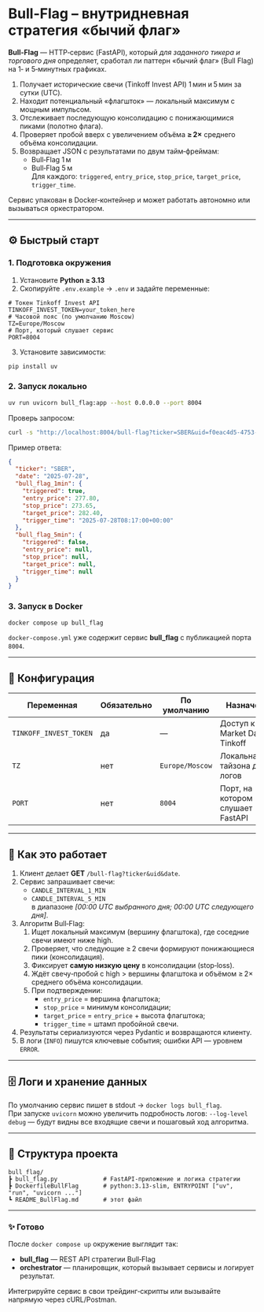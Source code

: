 

# Bull-Flag – внутридневная стратегия «бычий флаг»

**Bull-Flag** — HTTP‑сервис (FastAPI), который *для заданного тикера и торгового дня* определяет, сработал ли паттерн «бычий флаг» (Bull Flag) на 1‑ и 5‑минутных графиках.

1. Получает исторические свечи (Tinkoff Invest API) 1 мин и 5 мин за сутки (UTC).
2. Находит потенциальный «флагшток» — локальный максимум с мощным импульсом.
3. Отслеживает последующую консолидацию с понижающимися пиками (полотно флага).
4. Проверяет пробой вверх с увеличением объёма **≥ 2×** среднего объёма консолидации.
5. Возвращает JSON с результатами по двум тайм‑фреймам:
   * Bull‑Flag 1 м
   * Bull‑Flag 5 м  
   Для каждого: `triggered`, `entry_price`, `stop_price`, `target_price`, `trigger_time`.

Сервис упакован в Docker‑контейнер и может работать автономно или вызываться оркестратором.

---

## ⚙️ Быстрый старт

### 1. Подготовка окружения

1. Установите **Python ≥ 3.13**
2. Скопируйте `.env.example` → `.env` и задайте переменные:

```dotenv
# Токен Tinkoff Invest API
TINKOFF_INVEST_TOKEN=your_token_here
# Часовой пояс (по умолчанию Moscow)
TZ=Europe/Moscow
# Порт, который слушает сервис
PORT=8004
```

3. Установите зависимости:

```bash
pip install uv
```

### 2. Запуск локально

```bash
uv run uvicorn bull_flag:app --host 0.0.0.0 --port 8004
```

Проверь запросом:

```bash
curl -s "http://localhost:8004/bull-flag?ticker=SBER&uid=f0eac4d5-4753-4c05-857e-676f25c18e68&date=2025-07-28"
```

Пример ответа:

```json
{
  "ticker": "SBER",
  "date": "2025-07-28",
  "bull_flag_1min": {
    "triggered": true,
    "entry_price": 277.80,
    "stop_price": 273.65,
    "target_price": 282.40,
    "trigger_time": "2025-07-28T08:17:00+00:00"
  },
  "bull_flag_5min": {
    "triggered": false,
    "entry_price": null,
    "stop_price": null,
    "target_price": null,
    "trigger_time": null
  }
}
```

### 3. Запуск в Docker

```bash
docker compose up bull_flag
```

`docker-compose.yml` уже содержит сервис **bull_flag** с публикацией порта `8004`.

---

## 🧰 Конфигурация

| Переменная              | Обязательно | По умолчанию    | Назначение                              |
| ----------------------- | ----------- | --------------- | --------------------------------------- |
| `TINKOFF_INVEST_TOKEN`  | да          | —               | Доступ к Market Data API Tinkoff        |
| `TZ`                    | нет         | `Europe/Moscow` | Локальная тайзона для логов             |
| `PORT`                  | нет         | `8004`          | Порт, на котором слушает FastAPI        |

---

## 🔄 Как это работает

1. Клиент делает **GET** `/bull-flag?ticker&uid&date`.
2. Сервис запрашивает свечи:
   * `CANDLE_INTERVAL_1_MIN`
   * `CANDLE_INTERVAL_5_MIN`  
   в диапазоне *[00:00 UTC выбранного дня; 00:00 UTC следующего дня]*.
3. Алгоритм Bull‑Flag:
   1. Ищет локальный максимум (вершину флагштока), где соседние свечи имеют ниже high.
   2. Проверяет, что следующие ≥ 2 свечи формируют понижающиеся пики (консолидация).
   3. Фиксирует **самую низкую цену** в консолидации (stop‑loss).
   4. Ждёт свечу‑пробой с high > вершины флагштока и объёмом ≥ 2× среднего объёма консолидации.
   5. При подтверждении:
      * `entry_price` = вершина флагштока;
      * `stop_price` = минимум консолидации;
      * `target_price` = `entry_price` + высота флагштока;
      * `trigger_time` = штамп пробойной свечи.
4. Результаты сериализуются через Pydantic и возвращаются клиенту.
5. В логи (`INFO`) пишутся ключевые события; ошибки API — уровнем `ERROR`.

---

## 🗄️ Логи и хранение данных

По умолчанию сервис пишет в stdout → `docker logs bull_flag`.  
При запуске `uvicorn` можно увеличить подробность логов: `--log-level debug` — будут видны все входящие свечи и пошаговый ход алгоритма.

---

## 📂 Структура проекта

```
bull_flag/
┣ bull_flag.py             # FastAPI‑приложение и логика стратегии
┣ DockerfileBullFlag       # python:3.13‑slim, ENTRYPOINT ["uv", "run", "uvicorn ..."]
┗ README_BullFlag.md       # этот файл
```

---

### ✨ Готово

После `docker compose up` окружение выглядит так:

* **bull_flag** — REST API стратегии Bull‑Flag
* **orchestrator** — планировщик, который вызывает сервисы и логирует результат.

Интегрируйте сервис в свои трейдинг‑скрипты или вызывайте напрямую через cURL/Postman.